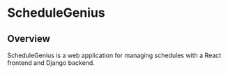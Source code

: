 # ScheduleGenius

## Overview
ScheduleGenius is a web application for managing schedules with a React frontend and Django backend.
